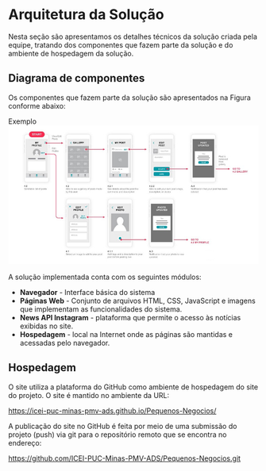 # Arquitetura da Solução

Nesta seção são apresentamos os detalhes técnicos da solução criada pela equipe, tratando dos componentes que fazem parte da solução e do ambiente de hospedagem da solução.

## Diagrama de componentes

Os componentes que fazem parte da solução são apresentados na Figura conforme abaixo:

Exemplo
![Exemplo de UserFlow](img/userflow.jpg)


A solução implementada conta com os seguintes módulos:
- **Navegador** - Interface básica do sistema  
 - **Páginas Web** - Conjunto de arquivos HTML, CSS, JavaScript e imagens que implementam as funcionalidades do sistema.
 - **News API Instagram** - plataforma que permite o acesso às notícias exibidas no site.
 - **Hospedagem** - local na Internet onde as páginas são mantidas e acessadas pelo navegador. 


## Hospedagem

O site utiliza a plataforma do GitHub como ambiente de hospedagem do site do projeto. 
O site é mantido no ambiente da URL: 

https://icei-puc-minas-pmv-ads.github.io/Pequenos-Negocios/

A publicação do site no GitHub é feita por meio de uma submissão do projeto (push) via git 
para o repositório remoto que se encontra no endereço: 

https://github.com/ICEI-PUC-Minas-PMV-ADS/Pequenos-Negocios.git
